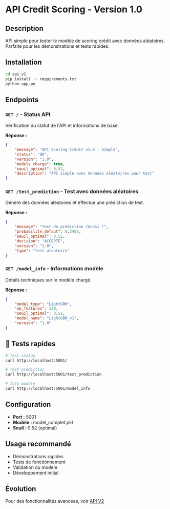 # API Credit Scoring - Version 1.0

## Description

API simple pour tester le modèle de scoring crédit avec données aléatoires. Parfaite pour les démonstrations et tests rapides.

## Installation

```bash
cd api_v1
pip install -r requirements.txt
python app.py
```

## Endpoints

### `GET /` - Status API
Vérification du statut de l'API et informations de base.

**Réponse :**
```json
{
    "message": "API Scoring Crédit v1.0 - Simple",
    "status": "OK",
    "version": "1.0",
    "modele_charge": true,
    "seuil_optimal": 0.52,
    "description": "API simple avec données aléatoires pour test"
}
```

### `GET /test_prediction` - Test avec données aléatoires
Génère des données aléatoires et effectue une prédiction de test.

**Réponse :**
```json
{
    "message": "Test de prédiction réussi !",
    "probabilite_defaut": 0.3456,
    "seuil_optimal": 0.52,
    "decision": "ACCEPTÉ",
    "version": "1.0",
    "type": "test_aleatoire"
}
```

### `GET /model_info` - Informations modèle
Détails techniques sur le modèle chargé.

**Réponse :**
```json
{
    "model_type": "LightGBM",
    "nb_features": 120,
    "seuil_optimal": 0.52,
    "model_name": "LightGBM_v1",
    "version": "1.0"
}
```

## 🧪 Tests rapides

```bash
# Test status
curl http://localhost:5001/

# Test prédiction
curl http://localhost:5001/test_prediction

# Info modèle
curl http://localhost:5001/model_info
```

## Configuration

- **Port :** 5001
- **Modèle :** model_complet.pkl
- **Seuil :** 0.52 (optimal)

## Usage recommandé

- Démonstrations rapides
- Tests de fonctionnement
- Validation du modèle
- Développement initial

## Évolution

Pour des fonctionnalités avancées, voir [API V2](../api_v2/README.md)
